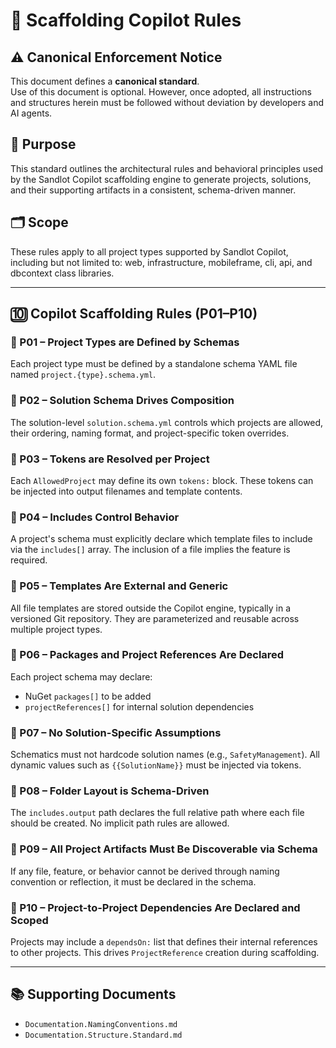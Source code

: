 # 🧱 Scaffolding Copilot Rules

## ⚠ Canonical Enforcement Notice
This document defines a **canonical standard**.  
Use of this document is optional. However, once adopted, all instructions and structures herein must be followed without deviation by developers and AI agents.

## 📘 Purpose
This standard outlines the architectural rules and behavioral principles used by the Sandlot Copilot scaffolding engine to generate projects, solutions, and their supporting artifacts in a consistent, schema-driven manner.

## 🗂 Scope
These rules apply to all project types supported by Sandlot Copilot, including but not limited to: web, infrastructure, mobileframe, cli, api, and dbcontext class libraries.

---

## 🔟 Copilot Scaffolding Rules (P01–P10)

### 🔹 P01 – Project Types are Defined by Schemas
Each project type must be defined by a standalone schema YAML file named `project.{type}.schema.yml`.

### 🔹 P02 – Solution Schema Drives Composition
The solution-level `solution.schema.yml` controls which projects are allowed, their ordering, naming format, and project-specific token overrides.

### 🔹 P03 – Tokens are Resolved per Project
Each `AllowedProject` may define its own `tokens:` block. These tokens can be injected into output filenames and template contents.

### 🔹 P04 – Includes Control Behavior
A project's schema must explicitly declare which template files to include via the `includes[]` array. The inclusion of a file implies the feature is required.

### 🔹 P05 – Templates Are External and Generic
All file templates are stored outside the Copilot engine, typically in a versioned Git repository. They are parameterized and reusable across multiple project types.

### 🔹 P06 – Packages and Project References Are Declared
Each project schema may declare:
- NuGet `packages[]` to be added
- `projectReferences[]` for internal solution dependencies

### 🔹 P07 – No Solution-Specific Assumptions
Schematics must not hardcode solution names (e.g., `SafetyManagement`). All dynamic values such as `{{SolutionName}}` must be injected via tokens.

### 🔹 P08 – Folder Layout is Schema-Driven
The `includes.output` path declares the full relative path where each file should be created. No implicit path rules are allowed.

### 🔹 P09 – All Project Artifacts Must Be Discoverable via Schema
If any file, feature, or behavior cannot be derived through naming convention or reflection, it must be declared in the schema.

### 🔹 P10 – Project-to-Project Dependencies Are Declared and Scoped
Projects may include a `dependsOn:` list that defines their internal references to other projects. This drives `ProjectReference` creation during scaffolding.

---

## 📚 Supporting Documents

- `Documentation.NamingConventions.md`
- `Documentation.Structure.Standard.md`
